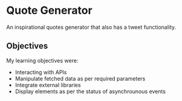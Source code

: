 # Quote Generator
An inspirational quotes generator that also has a tweet functionality. 

## Objectives
My learning objectives were:
- Interacting with APIs
- Manipulate fetched data as per required parameters
- Integrate external libraries
- Display elements as per the status of asynchrounous events

